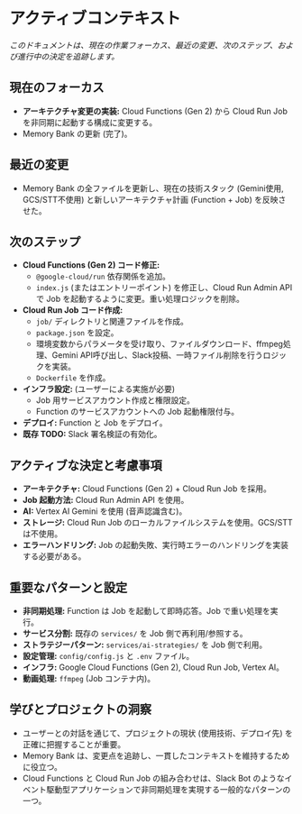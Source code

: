 # アクティブコンテキスト

*このドキュメントは、現在の作業フォーカス、最近の変更、次のステップ、および進行中の決定を追跡します。*

## 現在のフォーカス

*   **アーキテクチャ変更の実装:** Cloud Functions (Gen 2) から Cloud Run Job を非同期に起動する構成に変更する。
*   Memory Bank の更新 (完了)。

## 最近の変更

*   Memory Bank の全ファイルを更新し、現在の技術スタック (Gemini使用, GCS/STT不使用) と新しいアーキテクチャ計画 (Function + Job) を反映させた。

## 次のステップ

*   **Cloud Functions (Gen 2) コード修正:**
    *   `@google-cloud/run` 依存関係を追加。
    *   `index.js` (またはエントリーポイント) を修正し、Cloud Run Admin API で Job を起動するように変更。重い処理ロジックを削除。
*   **Cloud Run Job コード作成:**
    *   `job/` ディレクトリと関連ファイルを作成。
    *   `package.json` を設定。
    *   環境変数からパラメータを受け取り、ファイルダウンロード、ffmpeg処理、Gemini API呼び出し、Slack投稿、一時ファイル削除を行うロジックを実装。
    *   `Dockerfile` を作成。
*   **インフラ設定:** (ユーザーによる実施が必要)
    *   Job 用サービスアカウント作成と権限設定。
    *   Function のサービスアカウントへの Job 起動権限付与。
*   **デプロイ:** Function と Job をデプロイ。
*   **既存 TODO:** Slack 署名検証の有効化。

## アクティブな決定と考慮事項

*   **アーキテクチャ:** Cloud Functions (Gen 2) + Cloud Run Job を採用。
*   **Job 起動方法:** Cloud Run Admin API を使用。
*   **AI:** Vertex AI Gemini を使用 (音声認識含む)。
*   **ストレージ:** Cloud Run Job のローカルファイルシステムを使用。GCS/STT は不使用。
*   **エラーハンドリング:** Job の起動失敗、実行時エラーのハンドリングを実装する必要がある。

## 重要なパターンと設定

*   **非同期処理:** Function は Job を起動して即時応答。Job で重い処理を実行。
*   **サービス分割:** 既存の `services/` を Job 側で再利用/参照する。
*   **ストラテジーパターン:** `services/ai-strategies/` を Job 側で利用。
*   **設定管理:** `config/config.js` と `.env` ファイル。
*   **インフラ:** Google Cloud Functions (Gen 2), Cloud Run Job, Vertex AI。
*   **動画処理:** `ffmpeg` (Job コンテナ内)。

## 学びとプロジェクトの洞察

*   ユーザーとの対話を通じて、プロジェクトの現状 (使用技術、デプロイ先) を正確に把握することが重要。
*   Memory Bank は、変更点を追跡し、一貫したコンテキストを維持するために役立つ。
*   Cloud Functions と Cloud Run Job の組み合わせは、Slack Bot のようなイベント駆動型アプリケーションで非同期処理を実現する一般的なパターンの一つ。
